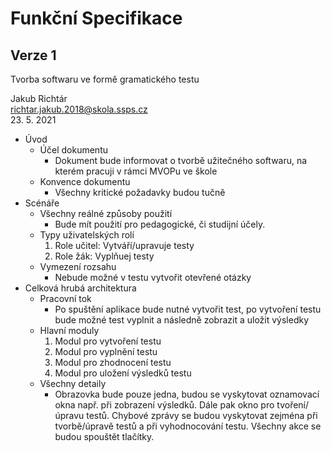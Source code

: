# Funkční Specifikace
## Verze 1

Tvorba softwaru ve formě gramatického testu

Jakub Richtár <br/>
richtar.jakub.2018@skola.ssps.cz <br/>
23. 5. 2021

 

* Úvod
  * Účel dokumentu
    * Dokument bude informovat o tvorbě užitečného softwaru, na kterém pracuji v rámci MVOPu ve škole
  * Konvence dokumentu
    * Všechny kritické požadavky budou tučně
* Scénáře
  * Všechny reálné způsoby použití
    * Bude mít použití pro pedagogické, či studijní účely.
  * Typy uživatelských rolí
    1. Role učitel: Vytváří/upravuje testy
    2. Role žák: Vyplňuej testy
  * Vymezení rozsahu
    * Nebude možné v testu vytvořit otevřené otázky
* Celková hrubá architektura 
  * Pracovní tok
    * Po spuštění aplikace bude nutné vytvořit test, po vytvoření testu bude možné test vyplnit a následně zobrazit a uložit výsledky
  * Hlavní moduly
    1. Modul pro vytvoření testu
    2. Modul pro vyplnění testu
    3. Modul pro zhodnocení testu
    4. Modul pro uložení výsledků testu
  * Všechny detaily
    * Obrazovka bude pouze jedna, budou se vyskytovat oznamovací okna např. při zobrazení výsledků. Dále pak okno pro tvoření/úpravu testů. Chybové zprávy se budou vyskytovat zejména při tvorbě/úpravě testů a při vyhodnocování testu. Všechny akce se budou spouštět tlačítky.
  
